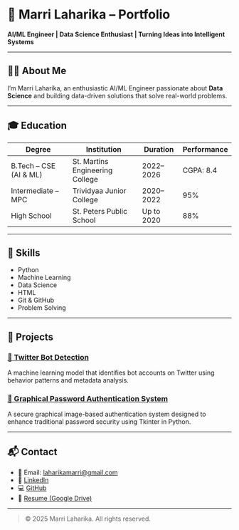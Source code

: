# 🌟 Marri Laharika – Portfolio

**AI/ML Engineer | Data Science Enthusiast | Turning Ideas into Intelligent Systems**

---

## 👩‍💻 About Me

I’m Marri Laharika, an enthusiastic AI/ML Engineer passionate about **Data Science** and building data-driven solutions that solve real-world problems.

---

## 🎓 Education

| Degree                       | Institution                    | Duration     | Performance |
|-----------------------------|--------------------------------|--------------|-------------|
| B.Tech – CSE (AI & ML)      | St. Martins Engineering College | 2022–2026    | CGPA: 8.4   |
| Intermediate – MPC          | Trividyaa Junior College       | 2020–2022    | 95%         |
| High School                 | St. Peters Public School       | Up to 2020   | 88%         |

---

## 💼 Skills

- Python  
- Machine Learning   
- Data Science  
- HTML
- Git & GitHub  
- Problem Solving  

---

## 🚀 Projects

### [🔗 Twitter Bot Detection](https://github.com/laharika0127/detecting-twitter-bots)
A machine learning model that identifies bot accounts on Twitter using behavior patterns and metadata analysis.

### [🔐 Graphical Password Authentication System](https://github.com/laharika0127/graphical-password-authentication)
A secure graphical image-based authentication system designed to enhance traditional password security using Tkinter in Python.

---

## 📬 Contact

- 📧 Email: [laharikamarri@gmail.com](mailto:laharikamarri@gmail.com)  
- 🔗 [LinkedIn](https://www.linkedin.com/in/laharikamarri/)  
- 💻 [GitHub](https://github.com/laharika0127)  
- 📄 [Resume (Google Drive)](https://drive.google.com/file/d/16Vh_1Utb96JZwlknwgifKvluuLgx3Gg7/view)

---

> © 2025 Marri Laharika. All rights reserved.
